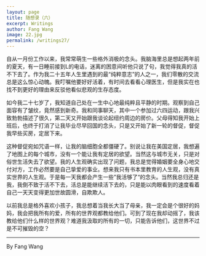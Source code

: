 ```yaml
---
layout: page
title: 随想录（六）
excerpt: Writings
author: Fang Wang
image: 22.jpg
permalink: /writings27/
---
```


自从一月份工作以来，我常常萌生一些格外消极的念头。我脑海里总是想起两年前的夏天，有一日睡前接到L的电话，迷离的困意间听他只说了句，我觉得我真的活不下去了。作为我二十五年人生里遇到的最“纯粹意志”的人之一，我们零散的交流总是这么惊心动魄。我叮嘱他要好好活着，有时间去看看心理医生，但是我实在也找不到更好的理由来反驳他看似悲观的生存态度。

如今我二十七岁了，我知道自己处在一生中心地最纯粹且平静的时期。观察到自己面容有了皱纹，竟然感到新奇。我和同事聊天，其中一个参加过六四运动，跟我兴致勃勃描述了很久，第二天又开始跟我谈论起纽约周边的房价。父母得知我开始上班后，也终于打消了让我毕业尽早回国的念头，只是又开始了新一轮的督促，督促我早些买房，定居下来。

这种督促宛如咒语一样，让我的脑细胞全都僵硬了。别说让我在美国定居，我想遍了地图上的每个城市，没有一个能让我有定居的欲望。当然这与城市无关，只是对俗世生活失去了欲望。我的人生观确实出现了问题，我总是觉得婚姻要全身心地交付对方，工作必然要是自己挚爱的事业。想来我只有书本里教育的人生观，没有真实世界的人生观。于是每一天我都会产生一些”我活够了“的念头。当然我总归还是我，我倒不致于活不下去，活总是能继续活下去的，只是能以肉眼看到的速度看着自己一天天变得更加世故圆滑，自欺欺人。

以前我总是格外喜欢小孩子，我总想着当我长大当了母亲，我一定会是个很好的妈妈，我会把我所有的爱，所有的世界观都教给他们。可到了现在我却动摇了，我该教给他们什么样的世界观？难道我汲取的所有的一切，只能告诉他们，这世界不过是不可摧毁的空？



****

By Fang Wang